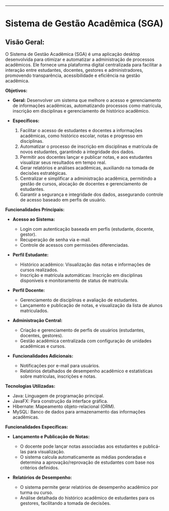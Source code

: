 ---

# Sistema de Gestão Acadêmica (SGA)

## Visão Geral:
O Sistema de Gestão Acadêmica (SGA) é uma aplicação desktop desenvolvida para otimizar e automatizar a administração de processos acadêmicos. Ele fornece uma plataforma digital centralizada para facilitar a interação entre estudantes, docentes, gestores e administradores, promovendo transparência, acessibilidade e eficiência na gestão acadêmica.

**Objetivos:**

- **Geral:** Desenvolver um sistema que melhore o acesso e gerenciamento de informações acadêmicas, automatizando processos como matrícula, inscrição em disciplinas e gerenciamento de histórico acadêmico.

- **Específicos:**
  1. Facilitar o acesso de estudantes e docentes a informações acadêmicas, como histórico escolar, notas e progresso em disciplinas.
  2. Automatizar o processo de inscrição em disciplinas e matrícula de novos estudantes, garantindo a integridade dos dados.
  3. Permitir aos docentes lançar e publicar notas, e aos estudantes visualizar seus resultados em tempo real.
  4. Gerar relatórios e análises acadêmicas, auxiliando na tomada de decisões estratégicas.
  5. Centralizar e simplificar a administração acadêmica, permitindo a gestão de cursos, alocação de docentes e gerenciamento de estudantes.
  6. Garantir a segurança e integridade dos dados, assegurando controle de acesso baseado em perfis de usuário.

**Funcionalidades Principais:**

- **Acesso ao Sistema:** 
  - Login com autenticação baseada em perfis (estudante, docente, gestor).
  - Recuperação de senha via e-mail.
  - Controle de acessos com permissões diferenciadas.

- **Perfil Estudante:** 
  - Histórico acadêmico: Visualização das notas e informações de cursos realizados.
  - Inscrição e matrícula automáticas: Inscrição em disciplinas disponíveis e monitoramento de status de matrícula.

- **Perfil Docente:**
  - Gerenciamento de disciplinas e avaliação de estudantes.
  - Lançamento e publicação de notas, e visualização da lista de alunos matriculados.

- **Administração Central:** 
  - Criação e gerenciamento de perfis de usuários (estudantes, docentes, gestores).
  - Gestão acadêmica centralizada com configuração de unidades acadêmicas e cursos.

- **Funcionalidades Adicionais:** 
  - Notificações por e-mail para usuários.
  - Relatórios detalhados de desempenho acadêmico e estatísticas sobre matrículas, inscrições e notas.

**Tecnologias Utilizadas:**

- Java: Linguagem de programação principal.
- JavaFX: Para construção da interface gráfica.
- Hibernate: Mapeamento objeto-relacional (ORM).
- MySQL: Banco de dados para armazenamento das informações acadêmicas.

**Funcionalidades Específicas:**

- **Lançamento e Publicação de Notas:**
  - O docente pode lançar notas associadas aos estudantes e publicá-las para visualização.
  - O sistema calcula automaticamente as médias ponderadas e determina a aprovação/reprovação de estudantes com base nos critérios definidos.

- **Relatórios de Desempenho:** 
  - O sistema permite gerar relatórios de desempenho acadêmico por turma ou curso.
  - Análise detalhada do histórico acadêmico de estudantes para os gestores, facilitando a tomada de decisões.

